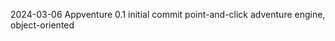 2024-03-06  Appventure 0.1
            initial commit
            point-and-click adventure engine, object-oriented
              
